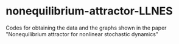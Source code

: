 # nonequilibrium-attractor-LLNES
Codes for obtaining the data and the graphs shown in the paper "Nonequilibrium attractor for nonlinear stochastic dynamics"
